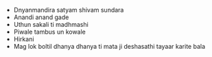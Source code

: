 - Dnyanmandira satyam shivam sundara
- Anandi anand gade
- Uthun sakali ti madhmashi
- Piwale tambus un kowale
- Hirkani
- Mag lok boltil dhanya dhanya ti mata ji deshasathi tayaar karite bala
